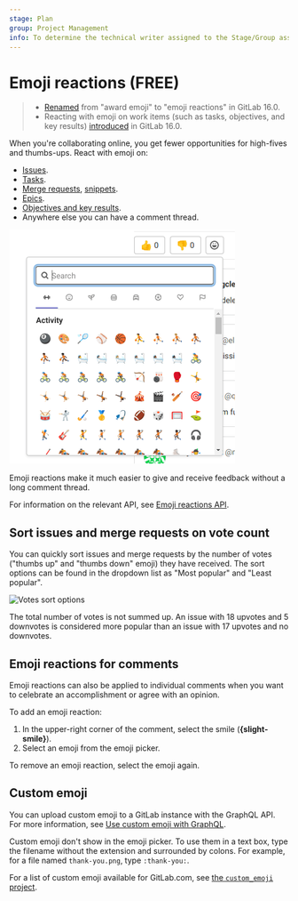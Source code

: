 ```yaml
---
stage: Plan
group: Project Management
info: To determine the technical writer assigned to the Stage/Group associated with this page, see https://about.gitlab.com/handbook/product/ux/technical-writing/#assignments
---
```


# Emoji reactions **(FREE)**

> - [Renamed](https://gitlab.com/gitlab-org/gitlab/-/issues/409884) from "award emoji" to "emoji reactions" in GitLab 16.0.
> - Reacting with emoji on work items (such as tasks, objectives, and key results) [introduced](https://gitlab.com/gitlab-org/gitlab/-/issues/393599) in GitLab 16.0.

When you're collaborating online, you get fewer opportunities for high-fives
and thumbs-ups. React with emoji on:

- [Issues](project/issues/index.md).
- [Tasks](tasks.md).
- [Merge requests](project/merge_requests/index.md),
[snippets](snippets.md).
- [Epics](../user/group/epics/index.md).
- [Objectives and key results](okrs.md).
- Anywhere else you can have a comment thread.

![Emoji reactions](img/award_emoji_select_v14_6.png)

Emoji reactions make it much easier to give and receive feedback without a long
comment thread.

For information on the relevant API, see [Emoji reactions API](../api/award_emoji.md).

## Sort issues and merge requests on vote count

You can quickly sort issues and merge requests by the number of votes ("thumbs up" and "thumbs down" emoji) they
have received. The sort options can be found in the dropdown list as "Most
popular" and "Least popular".

![Votes sort options](img/award_emoji_votes_sort_options.png)

The total number of votes is not summed up. An issue with 18 upvotes and 5
downvotes is considered more popular than an issue with 17 upvotes and no
downvotes.

## Emoji reactions for comments

Emoji reactions can also be applied to individual comments when you want to
celebrate an accomplishment or agree with an opinion.

To add an emoji reaction:

1. In the upper-right corner of the comment, select the smile (**{slight-smile}**).
1. Select an emoji from the emoji picker.

To remove an emoji reaction, select the emoji again.

## Custom emoji

You can upload custom emoji to a GitLab instance with the GraphQL API.
For more information, see [Use custom emoji with GraphQL](../api/graphql/custom_emoji.md).

Custom emoji don't show in the emoji picker.
To use them in a text box, type the filename without the extension and surrounded by colons.
For example, for a file named `thank-you.png`, type `:thank-you:`.

For a list of custom emoji available for GitLab.com, see
[the `custom_emoji` project](https://gitlab.com/custom_emoji/custom_emoji/-/tree/main/img).
